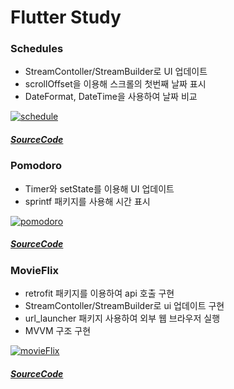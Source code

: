 # Flutter Study


### Schedules
- StreamContoller/StreamBuilder로 UI 업데이트
- scrollOffset을 이용해 스크롤의 첫번째 날짜 표시
- DateFormat, DateTime을 사용하여 날짜 비교

[![schedule](https://github.com/wonst-git/FlutterChallenge/assets/75117860/561814d0-0cfc-48c3-b16e-60dd97e8a6f0)](https://github.com/wonst-git/FlutterChallenge/tree/main/ChallengeUI)
##### [SourceCode](https://github.com/wonst-git/FlutterChallenge/tree/main/ChallengeUI)



### Pomodoro
- Timer와 setState를 이용해 UI 업데이트
- sprintf 패키지를 사용해 시간 표시

[![pomodoro](https://github.com/wonst-git/FlutterChallenge/assets/75117860/929415cb-d811-4437-83ff-2a6b4c86a4ff)](https://github.com/wonst-git/FlutterChallenge/tree/main/Pomodoro)
##### [SourceCode](https://github.com/wonst-git/FlutterChallenge/tree/main/Pomodoro)



### MovieFlix
- retrofit 패키지를 이용하여 api 호출 구현
- StreamContoller/StreamBuilder로 ui 업데이트 구현
- url_launcher 패키지 사용하여 외부 웹 브라우저 실행
- MVVM 구조 구현

[![movieFlix](https://github.com/wonst-git/FlutterChallenge/assets/75117860/a90564f2-c5f6-4971-bfd1-6085865527b7)](https://github.com/wonst-git/FlutterChallenge/tree/main/MovieFlix)
##### [SourceCode](https://github.com/wonst-git/FlutterChallenge/tree/main/MovieFlix)
